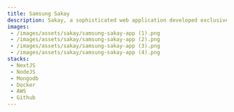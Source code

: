 ```yaml
---
title: Samsung Sakay
description: Sakay, a sophisticated web application developed exclusively for Samsung employees, streamlines the process of scheduling office bus trips. With its user-friendly interface, employees can effortlessly reserve, modify, or even arrange trips for their colleagues, fostering a seamless and cooperative commuting experience within the organization.
images:
 - /images/assets/sakay/samsung-sakay-app (1).png
 - /images/assets/sakay/samsung-sakay-app (2).png
 - /images/assets/sakay/samsung-sakay-app (3).png
 - /images/assets/sakay/samsung-sakay-app (4).png
stacks:
 - NextJS
 - NodeJS
 - Mongodb
 - Docker
 - AWS
 - Github
---
```

